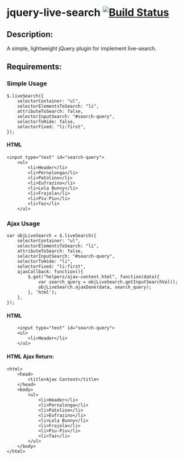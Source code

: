 jquery-live-search [![Build Status](https://travis-ci.org/dlanileonardo/jquery-live-search.png?branch=master)](https://travis-ci.org/dlanileonardo/jquery-live-search) 
==================

Description:
------------
A simple, lightweight jQuery plugin for implement live-search.

Requirements:
------------


### Simple Usage

	$.liveSearch({
		selectorContainer: "ul",
		selectorElementsToSearch: "li",
		attributeToSearch: false,
		selectorInputSearch: "#search-query",
		selectorToHide: false,
		selectorFixed: "li:first",
	});
	
#### HTML
	
	<input type="text" id="search-query">
        <ul>
            <li>Header</li>
            <li>Pernalonga</li>
            <li>Patolino</li>
            <li>Eufrazino</li>
            <li>Lola Bunny</li>
            <li>Frajola</li>
            <li>Piu-Piu</li>
            <li>Taz</li>
        </ul>
	
### Ajax Usage

	var objLiveSearch = $.liveSearch({
		selectorContainer: "ul",
		selectorElementsToSearch: "li",
		attributeToSearch: false,
		selectorInputSearch: "#search-query",
		selectorToHide: "li",
		selectorFixed: "li:first",
		ajaxCallback: function(){
			$.get("helpers/ajax-content.html", function(data){
				var search_query = objLiveSearch.getInputSearchVal();
                objLiveSearch.ajaxDone(data, search_query);
			}, 'html');
		},
	});

#### HTML

        <input type="text" id="search-query">
        <ul>
            <li>Header</li>
        </ul>
        
#### HTML Ajax Return:

	<html>
	    <head>
	        <title>Ajax Content</title>
	    </head>
	    <body>
	        <ul>
	            <li>Header</li>
	            <li>Pernalonga</li>
	            <li>Patolino</li>
	            <li>Eufrazino</li>
	            <li>Lola Bunny</li>
	            <li>Frajola</li>
	            <li>Piu-Piu</li>
	            <li>Taz</li>
	        </ul>
	    </body>
	</html>
